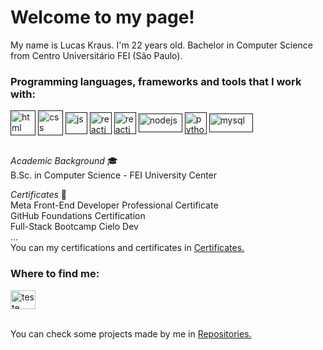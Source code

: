 <h1 align="left">Welcome to my page!</h1>

My name is Lucas Kraus. I'm 22 years old. Bachelor in Computer Science from Centro Universitário FEI (São Paulo).<br>

<h3 align="left">Programming languages, frameworks and tools that I work with:</h3>

<a href="" target="blank">
<img align="center" src="https://www.vectorlogo.zone/logos/w3_html5/w3_html5-icon.svg" alt="html" height="40" width="40" /></a> <a href="" target="blank">
<img align="center" src="https://www.vectorlogo.zone/logos/w3_css/w3_css-icon.svg" alt="css" height="40" width="40" /></a> <a href="" target="blank">
<img align="center" src="https://www.vectorlogo.zone/logos/javascript/javascript-vertical.svg" alt="js" height="35" width="35" /></a> <a href="" target="blank">
<img align="center" src="https://www.vectorlogo.zone/logos/reactjs/reactjs-icon.svg" alt="reactjs" height="35" width="35" /></a> <a href="" target="blank">
<img align="center" src="https://www.vectorlogo.zone/logos/vuejs/vuejs-icon.svg" alt="reactjs" height="35" width="35" /></a> <a href="" target="blank">
<img align="center" src="https://www.vectorlogo.zone/logos/nodejs/nodejs-horizontal.svg" alt="nodejs" height="30" width="70" /></a> <a href="" target="blank">
<img align="center" src="https://www.vectorlogo.zone/logos/python/python-icon.svg" alt="python" height="35" width="35" /></a> <a href="" target="blank">
<img align="center" src="https://www.vectorlogo.zone/logos/mysql/mysql-ar21.svg" alt="mysql" height="30" width="70" /></a>
<br>
<br>

*Academic Background* :mortar_board:
<br>
B.Sc. in Computer Science - FEI University Center <br>

*Certificates* 🥇
<br>
Meta Front-End Developer Professional Certificate <br>
GitHub Foundations Certification <br>
Full-Stack Bootcamp Cielo Dev <br> 
... <br>
You can my certifications and certificates in <a href="https://github.com/lucaskraus/certificates">Certificates.</a>
<br>

<h3 align="left">Where to find me:</h3>

<a href="https://www.linkedin.com/in/lucas-kraus-monteiro-alves-00200b252/" target="blank"><img align="center" src="https://www.vectorlogo.zone/logos/linkedin/linkedin-icon.svg" alt="teste" height="30" width="40" /></a>
<br> 
<br>

You can check some projects made by me in <a href="https://github.com/lucaskraus?tab=repositories">Repositories.</a>
